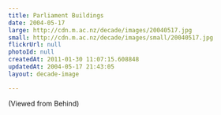 ```yaml
---
title: Parliament Buildings
date: 2004-05-17
large: http://cdn.m.ac.nz/decade/images/20040517.jpg
small: http://cdn.m.ac.nz/decade/images/small/20040517.jpg
flickrUrl: null
photoId: null
createdAt: 2011-01-30 11:07:15.608848
updatedAt: 2004-05-17 21:43:05
layout: decade-image

---
```

(Viewed from Behind)
